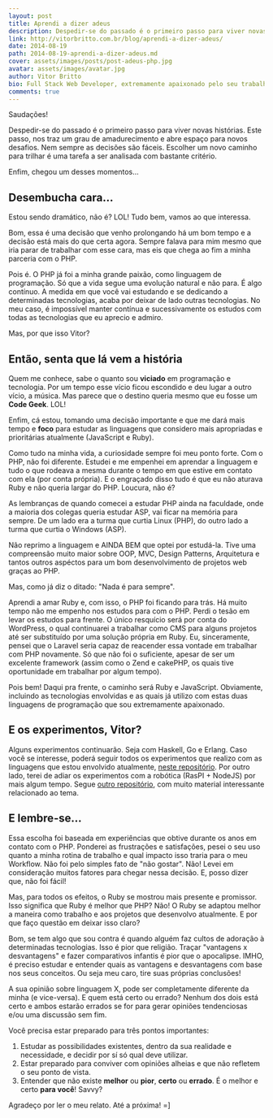 ```yaml
---
layout: post
title: Aprendi a dizer adeus
description: Despedir-se do passado é o primeiro passo para viver novas histórias. Este passo, nos traz um grau de amadurecimento e abre espaço para novos desafios. Nem sempre as decisões são fáceis. Escolher um novo caminho para trilhar é uma tarefa a ser analisada com bastante critério.
link: http://vitorbritto.com.br/blog/aprendi-a-dizer-adeus/
date: 2014-08-19
path: 2014-08-19-aprendi-a-dizer-adeus.md
cover: assets/images/posts/post-adeus-php.jpg
avatar: assets/images/avatar.jpg
author: Vitor Britto
bio: Full Stack Web Developer, extremamente apaixonado pelo seu trabalho (e Unix). Descobriu o mundo dos códigos há quase duas decádas e mantém a mesma paixão desde o primeiro dia dessa descoberta. Trabalha como freelancer full time há quase 4 anos desenvolvendo projetos voltados para a web. Também direciona boa parte do seu tempo para pesquisas, desenvolvimento de projetos open-source e escrever os artigos aqui publicados.
comments: true
---
```


Saudações!

Despedir-se do passado é o primeiro passo para viver novas histórias. Este passo, nos traz um grau de amadurecimento e abre espaço para novos desafios. Nem sempre as decisões são fáceis. Escolher um novo caminho para trilhar é uma tarefa a ser analisada com bastante critério.

Enfim, chegou um desses momentos…

## Desembucha cara...

Estou sendo dramático, não é? LOL! Tudo bem, vamos ao que interessa.

Bom, essa é uma decisão que venho prolongando há um bom tempo e a decisão está mais do que certa agora. Sempre falava para mim mesmo que iria parar de trabalhar com esse cara, mas eis que chega ao fim a minha parceria com o PHP.

Pois é. O PHP já foi a minha grande paixão, como linguagem de programação. Só que a vida segue uma evolução natural e não para. É algo contínuo. A medida em que você vai estudando e se dedicando a determinadas tecnologias, acaba por deixar de lado outras tecnologias. No meu caso, é impossível manter contínua e sucessivamente os estudos com todas as tecnologias que eu aprecio e admiro.

Mas, por que isso Vitor?

## Então, senta que lá vem a história

Quem me conhece, sabe o quanto sou **viciado** em programação e tecnologia. Por um tempo esse vício ficou escondido e deu lugar a outro vício, a música. Mas parece que o destino queria mesmo que eu fosse um **Code Geek**. LOL!

Enfim, cá estou, tomando uma decisão importante e que me dará mais tempo e **foco** para estudar as linguagens que considero mais apropriadas e prioritárias atualmente (JavaScript e Ruby).

Como tudo na minha vida, a curiosidade sempre foi meu ponto forte. Com o PHP, não foi diferente. Estudei e me empenhei em aprendar a linguagem e tudo o que rodeava a mesma durante o tempo em que estive em contato com ela (por conta própria). E o engraçado disso tudo é que eu não aturava Ruby e não queria largar do PHP. Loucura, não é?

As lembranças de quando comecei a estudar PHP ainda na faculdade, onde a maioria dos colegas queria estudar ASP, vai ficar na memória para sempre. De um lado era a turma que curtia Linux (PHP), do outro lado a turma que curtia o Windows (ASP).

Não reprimo a linguagem e AINDA BEM que optei por estudá-la. Tive uma compreensão muito maior sobre OOP, MVC, Design Patterns, Arquitetura e tantos outros aspéctos para um bom desenvolvimento de projetos web graças ao PHP.

Mas, como já diz o ditado: "Nada é para sempre".

Aprendi a amar Ruby e, com isso, o PHP foi ficando para trás. Há muito tempo não me empenho nos estudos para com o PHP. Perdi o tesão em levar os estudos para frente. O único resquício será por conta do WordPress, o qual continuarei a trabalhar como CMS para alguns projetos até ser substituído por uma solução própria em Ruby. Eu, sinceramente, pensei que o Laravel seria capaz de reacender essa vontade em trabalhar com PHP novamente. Só que não foi o suficiente, apesar de ser um excelente framework (assim como o Zend e cakePHP, os quais tive oportunidade em trabalhar por algum tempo).

Pois bem! Daqui pra frente, o caminho será Ruby e JavaScript. Obviamente, incluindo as tecnologias envolvidas e as quais já utilizo com estas duas linguagens de programação que sou extremamente apaixonado.

## E os experimentos, Vitor?

Alguns experimentos continuarão. Seja com Haskell, Go e Erlang. Caso você se interesse, poderá seguir todos os experimentos que realizo com as linguagens que estou envolvido atualmente, [neste repositório](https://github.com/vitorbritto/labs). Por outro lado, terei de adiar os experimentos com a robótica (RasPI + NodeJS) por mais algum tempo. Segue [outro repositório](https://github.com/vitorbritto/robotscripts), com muito material interessante relacionado ao tema.

## E lembre-se...

Essa escolha foi baseada em experiências que obtive durante os anos em contato com o PHP. Ponderei as frustrações e satisfações, pesei o seu uso quanto a minha rotina de trabalho e qual impacto isso traria para o meu Workflow. Não foi pelo simples fato de "não gostar". Não! Levei em consideração muitos fatores para chegar nessa decisão. E, posso dizer que, não foi fácil!

Mas, para todos os efeitos, o Ruby se mostrou mais presente e promissor. Isso significa que Ruby é melhor que PHP? Não! O Ruby se adaptou melhor a maneira como trabalho e aos projetos que desenvolvo atualmente. E por que faço questão em deixar isso claro?

Bom, se tem algo que sou contra é quando alguém faz cultos de adoração à determinadas tecnologias. Isso é pior que religião. Traçar "vantagens x desvantagens" e fazer comparativos infantis é pior que o apocalipse. IMHO, é preciso estudar e entender quais as vantagens e desvantagens com base nos seus conceitos. Ou seja meu caro, tire suas próprias conclusões!

A sua opinião sobre linguagem X, pode ser completamente diferente da minha (e vice-versa). E quem está certo ou errado? Nenhum dos dois está certo e ambos estarão errados se for para gerar opiniões tendenciosas e/ou uma discussão sem fim.

Você precisa estar preparado para três pontos importantes:

1. Estudar as possibilidades existentes, dentro da sua realidade e necessidade, e decidir por sí só qual deve utilizar.
2. Estar preparado para conviver com opiniões alheias e que não refletem o seu ponto de vista.
3. Entender que não existe **melhor** ou **pior**, **certo** ou **errado**. É o melhor e certo **para você**! Savvy?

Agradeço por ler o meu relato. Até a próxima! =]
